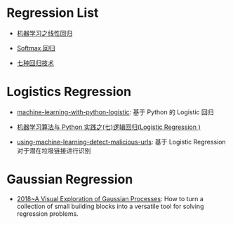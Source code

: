 # Regression List

- [机器学习之线性回归 ](http://zhikaizhang.cn/2016/05/16/%E6%9C%BA%E5%99%A8%E5%AD%A6%E4%B9%A0%E4%B9%8B%E7%BA%BF%E6%80%A7%E5%9B%9E%E5%BD%92/)

- [Softmax 回归](http://ufldl.stanford.edu/wiki/index.php/Softmax%E5%9B%9E%E5%BD%92)

- [七种回归技术](http://www.aboutyun.com/thread-14867-1-1.html)

# Logistics Regression

- [machine-learning-with-python-logistic](http://aimotion.blogspot.jp/2011/11/machine-learning-with-python-logistic.html): 基于 Python 的 Logistic 回归

- [机器学习算法与 Python 实践之(七)逻辑回归(Logistic Regression )](http://blog.csdn.net/zouxy09/article/details/20319673)

- [using-machine-learning-detect-malicious-urls](http://fsecurify.com/using-machine-learning-detect-malicious-urls/): 基于 Logistic Regression 对于潜在垃圾链接进行识别

# Gaussian Regression

- [2018~A Visual Exploration of Gaussian Processes](https://www.jgoertler.com/visual-exploration-gaussian-processes/): How to turn a collection of small building blocks into a versatile tool for solving regression problems.
